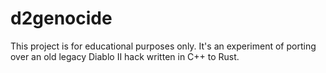 # d2genocide

This project is for educational purposes only. It's an experiment of porting over an old legacy Diablo II hack written in C++ to Rust.
